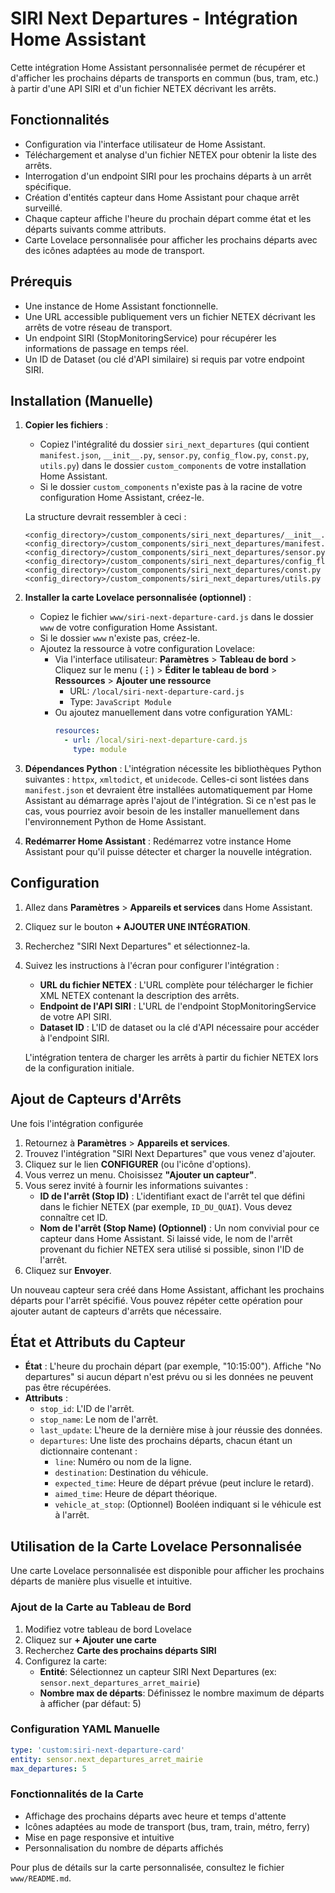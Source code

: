 # SIRI Next Departures - Intégration Home Assistant

Cette intégration Home Assistant personnalisée permet de récupérer et d'afficher les prochains départs de transports en commun (bus, tram, etc.) à partir d'une API SIRI et d'un fichier NETEX décrivant les arrêts.

## Fonctionnalités

- Configuration via l'interface utilisateur de Home Assistant.
- Téléchargement et analyse d'un fichier NETEX pour obtenir la liste des arrêts.
- Interrogation d'un endpoint SIRI pour les prochains départs à un arrêt spécifique.
- Création d'entités capteur dans Home Assistant pour chaque arrêt surveillé.
- Chaque capteur affiche l'heure du prochain départ comme état et les départs suivants comme attributs.
- Carte Lovelace personnalisée pour afficher les prochains départs avec des icônes adaptées au mode de transport.

## Prérequis

- Une instance de Home Assistant fonctionnelle.
- Une URL accessible publiquement vers un fichier NETEX décrivant les arrêts de votre réseau de transport.
- Un endpoint SIRI (StopMonitoringService) pour récupérer les informations de passage en temps réel.
- Un ID de Dataset (ou clé d'API similaire) si requis par votre endpoint SIRI.

## Installation (Manuelle)

1.  **Copier les fichiers** :

    - Copiez l'intégralité du dossier `siri_next_departures` (qui contient `manifest.json`, `__init__.py`, `sensor.py`, `config_flow.py`, `const.py`, `utils.py`) dans le dossier `custom_components` de votre installation Home Assistant.
    - Si le dossier `custom_components` n'existe pas à la racine de votre configuration Home Assistant, créez-le.

    La structure devrait ressembler à ceci :

    ```
    <config_directory>/custom_components/siri_next_departures/__init__.py
    <config_directory>/custom_components/siri_next_departures/manifest.json
    <config_directory>/custom_components/siri_next_departures/sensor.py
    <config_directory>/custom_components/siri_next_departures/config_flow.py
    <config_directory>/custom_components/siri_next_departures/const.py
    <config_directory>/custom_components/siri_next_departures/utils.py
    ```

2.  **Installer la carte Lovelace personnalisée (optionnel)** :

    - Copiez le fichier `www/siri-next-departure-card.js` dans le dossier `www` de votre configuration Home Assistant.
    - Si le dossier `www` n'existe pas, créez-le.
    - Ajoutez la ressource à votre configuration Lovelace:
      - Via l'interface utilisateur: **Paramètres** > **Tableau de bord** > Cliquez sur le menu (**⋮**) > **Éditer le tableau de bord** > **Ressources** > **Ajouter une ressource**
        - URL: `/local/siri-next-departure-card.js`
        - Type: `JavaScript Module`
      - Ou ajoutez manuellement dans votre configuration YAML:
        ```yaml
        resources:
          - url: /local/siri-next-departure-card.js
            type: module
        ```

3.  **Dépendances Python** :
    L'intégration nécessite les bibliothèques Python suivantes : `httpx`, `xmltodict`, et `unidecode`. Celles-ci sont listées dans `manifest.json` et devraient être installées automatiquement par Home Assistant au démarrage après l'ajout de l'intégration. Si ce n'est pas le cas, vous pourriez avoir besoin de les installer manuellement dans l'environnement Python de Home Assistant.

4.  **Redémarrer Home Assistant** :
    Redémarrez votre instance Home Assistant pour qu'il puisse détecter et charger la nouvelle intégration.

## Configuration

1.  Allez dans **Paramètres** > **Appareils et services** dans Home Assistant.
2.  Cliquez sur le bouton **+ AJOUTER UNE INTÉGRATION**.
3.  Recherchez "SIRI Next Departures" et sélectionnez-la.
4.  Suivez les instructions à l'écran pour configurer l'intégration :

    - **URL du fichier NETEX** : L'URL complète pour télécharger le fichier XML NETEX contenant la description des arrêts.
    - **Endpoint de l'API SIRI** : L'URL de l'endpoint StopMonitoringService de votre API SIRI.
    - **Dataset ID** : L'ID de dataset ou la clé d'API nécessaire pour accéder à l'endpoint SIRI.

    L'intégration tentera de charger les arrêts à partir du fichier NETEX lors de la configuration initiale.

## Ajout de Capteurs d'Arrêts

Une fois l'intégration configurée

1.  Retournez à **Paramètres** > **Appareils et services**.
2.  Trouvez l'intégration "SIRI Next Departures" que vous venez d'ajouter.
3.  Cliquez sur le lien **CONFIGURER** (ou l'icône d'options).
4.  Vous verrez un menu. Choisissez **"Ajouter un capteur"**.
5.  Vous serez invité à fournir les informations suivantes :
    - **ID de l'arrêt (Stop ID)** : L'identifiant exact de l'arrêt tel que défini dans le fichier NETEX (par exemple, `ID_DU_QUAI`). Vous devez connaître cet ID.
    - **Nom de l'arrêt (Stop Name) (Optionnel)** : Un nom convivial pour ce capteur dans Home Assistant. Si laissé vide, le nom de l'arrêt provenant du fichier NETEX sera utilisé si possible, sinon l'ID de l'arrêt.
6.  Cliquez sur **Envoyer**.

Un nouveau capteur sera créé dans Home Assistant, affichant les prochains départs pour l'arrêt spécifié. Vous pouvez répéter cette opération pour ajouter autant de capteurs d'arrêts que nécessaire.

## État et Attributs du Capteur

- **État** : L'heure du prochain départ (par exemple, "10:15:00"). Affiche "No departures" si aucun départ n'est prévu ou si les données ne peuvent pas être récupérées.
- **Attributs** :
  - `stop_id`: L'ID de l'arrêt.
  - `stop_name`: Le nom de l'arrêt.
  - `last_update`: L'heure de la dernière mise à jour réussie des données.
  - `departures`: Une liste des prochains départs, chacun étant un dictionnaire contenant :
    - `line`: Numéro ou nom de la ligne.
    - `destination`: Destination du véhicule.
    - `expected_time`: Heure de départ prévue (peut inclure le retard).
    - `aimed_time`: Heure de départ théorique.
    - `vehicle_at_stop`: (Optionnel) Booléen indiquant si le véhicule est à l'arrêt.

## Utilisation de la Carte Lovelace Personnalisée

Une carte Lovelace personnalisée est disponible pour afficher les prochains départs de manière plus visuelle et intuitive.

### Ajout de la Carte au Tableau de Bord

1. Modifiez votre tableau de bord Lovelace
2. Cliquez sur **+ Ajouter une carte**
3. Recherchez **Carte des prochains départs SIRI**
4. Configurez la carte:
   - **Entité**: Sélectionnez un capteur SIRI Next Departures (ex: `sensor.next_departures_arret_mairie`)
   - **Nombre max de départs**: Définissez le nombre maximum de départs à afficher (par défaut: 5)

### Configuration YAML Manuelle

```yaml
type: 'custom:siri-next-departure-card'
entity: sensor.next_departures_arret_mairie
max_departures: 5
```

### Fonctionnalités de la Carte

- Affichage des prochains départs avec heure et temps d'attente
- Icônes adaptées au mode de transport (bus, tram, train, métro, ferry)
- Mise en page responsive et intuitive
- Personnalisation du nombre de départs affichés

Pour plus de détails sur la carte personnalisée, consultez le fichier `www/README.md`.
